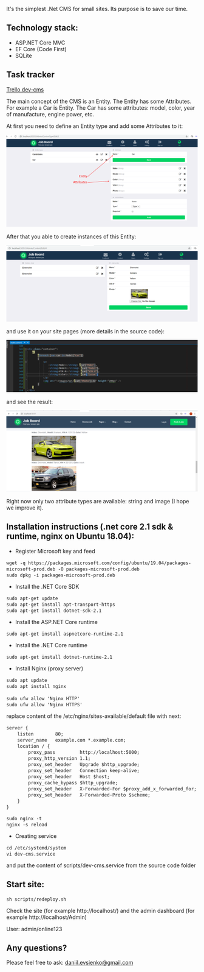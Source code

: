 It's the simplest .Net CMS for small sites. Its purpose is to save our time.

## Technology stack:

* ASP.NET Core MVC
* EF Core (Code First)
* SQLite

## Task tracker

[Trello dev-cms](https://trello.com/b/dloOKpWX/dev-cms)

The main concept of the CMS is an Entity. The Entity has some Attributes. For example a Car is Entity. The Car has some attributes: model, color, year of manufacture, engine power,  etc.

At first  you need to define an Entity type and add some Attributes to it:

![](https://github.com/devsienko/dev-cms/blob/master/Git-screens/1.png)

After that you able to create instances of this Entity:

![](https://github.com/devsienko/dev-cms/blob/master/Git-screens/2.png)

and use it on your site pages (more details in the source code):

![](https://github.com/devsienko/dev-cms/blob/master/Git-screens/3.png)

and see the result:

![](https://github.com/devsienko/dev-cms/blob/master/Git-screens/4.png)

Right now only two attribute types are available: string and image (I hope we improve it).

## Installation instructions (.net core 2.1 sdk & runtime, nginx on Ubuntu 18.04): 

* Register Microsoft key and feed
```
wget -q https://packages.microsoft.com/config/ubuntu/19.04/packages-microsoft-prod.deb -O packages-microsoft-prod.deb
sudo dpkg -i packages-microsoft-prod.deb
```
* Install the .NET Core SDK
```
sudo apt-get update
sudo apt-get install apt-transport-https
sudo apt-get install dotnet-sdk-2.1
```
* Install the ASP.NET Core runtime
```
sudo apt-get install aspnetcore-runtime-2.1
```
* Install the .NET Core runtime
```
sudo apt-get install dotnet-runtime-2.1
```
* Install Nginx (proxy server)

```
sudo apt update
sudo apt install nginx

sudo ufw allow 'Nginx HTTP'
sudo ufw allow 'Nginx HTTPS'
```
replace content of the /etc/nginx/sites-available/default file with next:
```
server {
    listen        80;
    server_name   example.com *.example.com;
    location / {
        proxy_pass         http://localhost:5000;
        proxy_http_version 1.1;
        proxy_set_header   Upgrade $http_upgrade;
        proxy_set_header   Connection keep-alive;
        proxy_set_header   Host $host;
        proxy_cache_bypass $http_upgrade;
        proxy_set_header   X-Forwarded-For $proxy_add_x_forwarded_for;
        proxy_set_header   X-Forwarded-Proto $scheme;
    }
}
```
```
sudo nginx -t
nginx -s reload
```
* Creating service
```
cd /etc/systemd/system
vi dev-cms.service
```
and put the content of scripts/dev-cms.service from the source code folder

## Start site:
```
sh scripts/redeploy.sh
```
Check the site (for example http://localhost/) and the admin dashboard (for example http://localhost/Admin)

User: admin/online123

## Any questions? 

Please feel free to ask: daniil.evsienko@gmail.com
